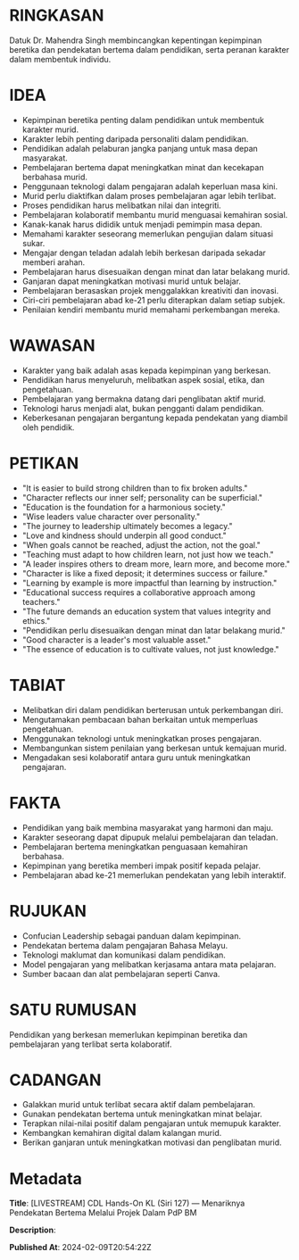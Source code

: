 # RINGKASAN
Datuk Dr. Mahendra Singh membincangkan kepentingan kepimpinan beretika dan pendekatan bertema dalam pendidikan, serta peranan karakter dalam membentuk individu.

# IDEA
- Kepimpinan beretika penting dalam pendidikan untuk membentuk karakter murid.
- Karakter lebih penting daripada personaliti dalam pendidikan.
- Pendidikan adalah pelaburan jangka panjang untuk masa depan masyarakat.
- Pembelajaran bertema dapat meningkatkan minat dan kecekapan berbahasa murid.
- Penggunaan teknologi dalam pengajaran adalah keperluan masa kini.
- Murid perlu diaktifkan dalam proses pembelajaran agar lebih terlibat.
- Proses pendidikan harus melibatkan nilai dan integriti.
- Pembelajaran kolaboratif membantu murid menguasai kemahiran sosial.
- Kanak-kanak harus dididik untuk menjadi pemimpin masa depan.
- Memahami karakter seseorang memerlukan pengujian dalam situasi sukar.
- Mengajar dengan teladan adalah lebih berkesan daripada sekadar memberi arahan.
- Pembelajaran harus disesuaikan dengan minat dan latar belakang murid.
- Ganjaran dapat meningkatkan motivasi murid untuk belajar.
- Pembelajaran berasaskan projek menggalakkan kreativiti dan inovasi.
- Ciri-ciri pembelajaran abad ke-21 perlu diterapkan dalam setiap subjek.
- Penilaian kendiri membantu murid memahami perkembangan mereka.

# WAWASAN
- Karakter yang baik adalah asas kepada kepimpinan yang berkesan.
- Pendidikan harus menyeluruh, melibatkan aspek sosial, etika, dan pengetahuan.
- Pembelajaran yang bermakna datang dari penglibatan aktif murid.
- Teknologi harus menjadi alat, bukan pengganti dalam pendidikan.
- Keberkesanan pengajaran bergantung kepada pendekatan yang diambil oleh pendidik.

# PETIKAN
- "It is easier to build strong children than to fix broken adults."
- "Character reflects our inner self; personality can be superficial."
- "Education is the foundation for a harmonious society."
- "Wise leaders value character over personality."
- "The journey to leadership ultimately becomes a legacy."
- "Love and kindness should underpin all good conduct."
- "When goals cannot be reached, adjust the action, not the goal."
- "Teaching must adapt to how children learn, not just how we teach."
- "A leader inspires others to dream more, learn more, and become more."
- "Character is like a fixed deposit; it determines success or failure."
- "Learning by example is more impactful than learning by instruction."
- "Educational success requires a collaborative approach among teachers."
- "The future demands an education system that values integrity and ethics."
- "Pendidikan perlu disesuaikan dengan minat dan latar belakang murid."
- "Good character is a leader's most valuable asset."
- "The essence of education is to cultivate values, not just knowledge."

# TABIAT
- Melibatkan diri dalam pendidikan berterusan untuk perkembangan diri.
- Mengutamakan pembacaan bahan berkaitan untuk memperluas pengetahuan.
- Menggunakan teknologi untuk meningkatkan proses pengajaran.
- Membangunkan sistem penilaian yang berkesan untuk kemajuan murid.
- Mengadakan sesi kolaboratif antara guru untuk meningkatkan pengajaran.

# FAKTA
- Pendidikan yang baik membina masyarakat yang harmoni dan maju.
- Karakter seseorang dapat dipupuk melalui pembelajaran dan teladan.
- Pembelajaran bertema meningkatkan penguasaan kemahiran berbahasa.
- Kepimpinan yang beretika memberi impak positif kepada pelajar.
- Pembelajaran abad ke-21 memerlukan pendekatan yang lebih interaktif.

# RUJUKAN
- Confucian Leadership sebagai panduan dalam kepimpinan.
- Pendekatan bertema dalam pengajaran Bahasa Melayu.
- Teknologi maklumat dan komunikasi dalam pendidikan.
- Model pengajaran yang melibatkan kerjasama antara mata pelajaran.
- Sumber bacaan dan alat pembelajaran seperti Canva.

# SATU RUMUSAN
Pendidikan yang berkesan memerlukan kepimpinan beretika dan pembelajaran yang terlibat serta kolaboratif.

# CADANGAN
- Galakkan murid untuk terlibat secara aktif dalam pembelajaran.
- Gunakan pendekatan bertema untuk meningkatkan minat belajar.
- Terapkan nilai-nilai positif dalam pengajaran untuk memupuk karakter.
- Kembangkan kemahiran digital dalam kalangan murid.
- Berikan ganjaran untuk meningkatkan motivasi dan penglibatan murid.

# Metadata
**Title**: [LIVESTREAM] CDL Hands-On KL (Siri 127) — Menariknya Pendekatan Bertema Melalui Projek Dalam PdP BM

**Description**: 

**Published At**: 2024-02-09T20:54:22Z